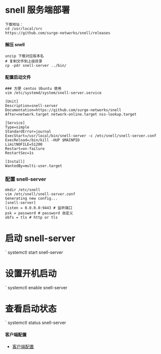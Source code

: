# snell 服务端部署
```
下载地址：
cd /usr/local/src
https://github.com/surge-networks/snell/releases
```
#### 解压 snell
```
unzip 下载对应版本名
# 复制文件到上级目录
cp -pdr snell-server ../bin/
```
#### 配置启动文件
```
### 方便 centos Ubuntu 使用
vim /etc/systemd/system/snell-server.service

[Unit]
Description=snell-server
Documentation=https://github.com/surge-networks/snell
After=network.target network-online.target nss-lookup.target

[Service]
Type=simple
StandardError=journal
ExecStart=/usr/local/bin/snell-server -c /etc/snell/snell-server.conf
ExecReload=/bin/kill -HUP $MAINPID
LimitNOFILE=51200
Restart=on-failure
RestartSec=1s

[Install]
WantedBy=multi-user.target
```
### 配置 snell-server
```
mkdir /etc/snell
vim /etc/snell/snell-server.conf
Generating new config...
[snell-server]
listen = 0.0.0.0:9443 # 监听端口
psk = password # password 自定义
obfs = tls # http or tls
```
# 启动 snell-server
` systemctl start snell-server
# 设置开机启动
` systemctl enable snell-server
# 查看启动状态
` systemctl status snell-server

#### 客户端配置
* [客户端配置](../clash/README.md)